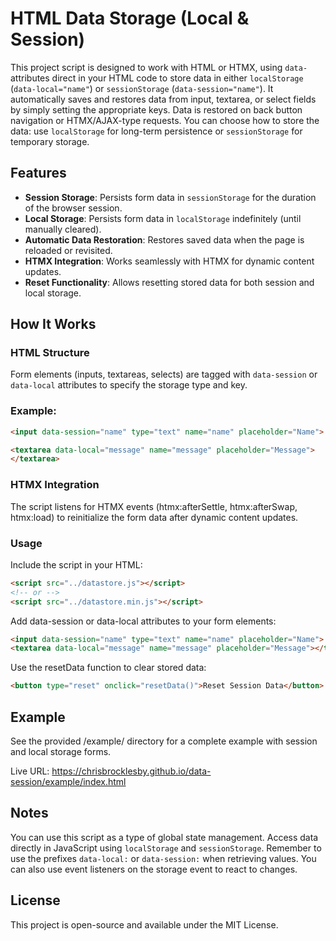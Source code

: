 # HTML Data Storage (Local & Session)

This project script is designed to work with HTML or HTMX, using `data-` attributes direct in your HTML code to store data in either `localStorage` (`data-local="name"`) or `sessionStorage` (`data-session="name"`). It automatically saves and restores data from input, textarea, or select fields by simply setting the appropriate keys. Data is restored on back button navigation or HTMX/AJAX-type requests. You can choose how to store the data: use `localStorage` for long-term persistence or `sessionStorage` for temporary storage.

## Features

- **Session Storage**: Persists form data in `sessionStorage` for the duration of the browser session.
- **Local Storage**: Persists form data in `localStorage` indefinitely (until manually cleared).
- **Automatic Data Restoration**: Restores saved data when the page is reloaded or revisited.
- **HTMX Integration**: Works seamlessly with HTMX for dynamic content updates.
- **Reset Functionality**: Allows resetting stored data for both session and local storage.

## How It Works

### HTML Structure
Form elements (inputs, textareas, selects) are tagged with `data-session` or `data-local` attributes to specify the storage type and key.

### Example:
```html
<input data-session="name" type="text" name="name" placeholder="Name">

<textarea data-local="message" name="message" placeholder="Message">  
</textarea>
```

### HTMX Integration

The script listens for HTMX events (htmx:afterSettle, htmx:afterSwap, htmx:load) to reinitialize the form data after dynamic content updates.

### Usage

Include the script in your HTML:

```html
<script src="../datastore.js"></script>
<!-- or -->
<script src="../datastore.min.js"></script>
```

Add data-session or data-local attributes to your form elements:

```html
<input data-session="name" type="text" name="name" placeholder="Name">
<textarea data-local="message" name="message" placeholder="Message"></textarea>
```
Use the resetData function to clear stored data:

```html
<button type="reset" onclick="resetData()">Reset Session Data</button>
```

## Example
See the provided /example/ directory for a complete example with session and local storage forms.

Live URL: https://chrisbrocklesby.github.io/data-session/example/index.html

## Notes

You can use this script as a type of global state management. Access data directly in JavaScript using `localStorage` and `sessionStorage`. Remember to use the prefixes `data-local:` or `data-session:` when retrieving values. You can also use event listeners on the storage event to react to changes.

## License

This project is open-source and available under the MIT License.